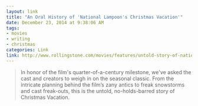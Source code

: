 ```yaml
---
layout: link
title: "An Oral History of 'National Lampoon's Christmas Vacation'"
date: December 23, 2014 at 9:38:06 AM
tags:
- movies
- writing
- christmas
categories: Link
link: http://www.rollingstone.com/movies/features/untold-story-of-national-lampoons-christmas-vacation-20141222
---
```


> In honor of the film's quarter-of-a-century milestone, we've asked the cast and creators to weigh in on the seasonal classic. From the intricate planning behind the film’s zany antics to freak snowstorms and cast freak-outs, this is the untold, no-holds-barred story of Christmas Vacation.